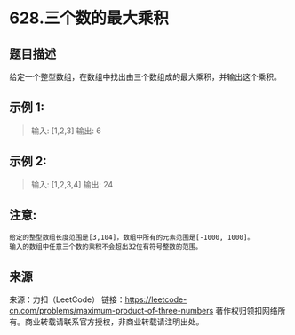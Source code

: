 # 628.三个数的最大乘积

## 题目描述

给定一个整型数组，在数组中找出由三个数组成的最大乘积，并输出这个乘积。

## 示例 1:

> 输入: [1,2,3]
> 输出: 6

## 示例 2:

> 输入: [1,2,3,4]
> 输出: 24

## 注意:

    给定的整型数组长度范围是[3,104]，数组中所有的元素范围是[-1000, 1000]。
    输入的数组中任意三个数的乘积不会超出32位有符号整数的范围。

## 来源

来源：力扣（LeetCode）
链接：https://leetcode-cn.com/problems/maximum-product-of-three-numbers
著作权归领扣网络所有。商业转载请联系官方授权，非商业转载请注明出处。























